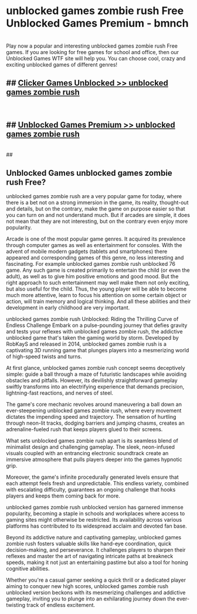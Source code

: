 # unblocked games zombie rush Free Unblocked Games Premium - bmnch <br>
<br>
Play now a popular and interesting unblocked games zombie rush Free games. If you are looking for free games for school and office, then our Unblocked Games WTF site will help you. You can choose cool, crazy and exciting unblocked games of different genres!


## ##  [Clicker Games Unblocked >> unblocked games zombie rush](http://freeplayer.one?title=unblocked_games_zombie_rush&ref=M1)
  <br>

##  ## [Unblocked Games Premium >> unblocked games zombie rush](http://freeplayer.one?title=unblocked_games_zombie_rush&ref=M1)
  <br>
  ##



## Unblocked Games unblocked games zombie rush Free?

unblocked games zombie rush are a very popular game for today, where there is a bet not on a strong immersion in the game, its reality, thought-out and details, but on the contrary, make the game on purpose easier so that you can turn on and not understand much. But if arcades are simple, it does not mean that they are not interesting, but on the contrary even enjoy more popularity.

Arcade is one of the most popular game genres. It acquired its prevalence through computer games as well as entertainment for consoles. With the advent of mobile modern gadgets (tablets and smartphones) there appeared and corresponding games of this genre, no less interesting and fascinating. For example unblocked games zombie rush unblocked 76 game. Any such game is created primarily to entertain the child (or even the adult), as well as to give him positive emotions and good mood. But the right approach to such entertainment may well make them not only exciting, but also useful for the child. Thus, the young player will be able to become much more attentive, learn to focus his attention on some certain object or action, will train memory and logical thinking. And all these abilities and their development in early childhood are very important.

unblocked games zombie rush Unblocked: Riding the Thrilling Curve of Endless Challenge
Embark on a pulse-pounding journey that defies gravity and tests your reflexes with unblocked games zombie rush, the addictive unblocked game that's taken the gaming world by storm. Developed by RobKayS and released in 2014, unblocked games zombie rush is a captivating 3D running game that plunges players into a mesmerizing world of high-speed twists and turns.

At first glance, unblocked games zombie rush concept seems deceptively simple: guide a ball through a maze of futuristic landscapes while avoiding obstacles and pitfalls. However, its devilishly straightforward gameplay swiftly transforms into an electrifying experience that demands precision, lightning-fast reactions, and nerves of steel.

The game's core mechanic revolves around maneuvering a ball down an ever-steepening unblocked games zombie rush, where every movement dictates the impending speed and trajectory. The sensation of hurtling through neon-lit tracks, dodging barriers and jumping chasms, creates an adrenaline-fueled rush that keeps players glued to their screens.

What sets unblocked games zombie rush apart is its seamless blend of minimalist design and challenging gameplay. The sleek, neon-infused visuals coupled with an entrancing electronic soundtrack create an immersive atmosphere that pulls players deeper into the games hypnotic grip.

Moreover, the game's infinite procedurally generated levels ensure that each attempt feels fresh and unpredictable. This endless variety, combined with escalating difficulty, guarantees an ongoing challenge that hooks players and keeps them coming back for more.

unblocked games zombie rush unblocked version has garnered immense popularity, becoming a staple in schools and workplaces where access to gaming sites might otherwise be restricted. Its availability across various platforms has contributed to its widespread acclaim and devoted fan base.

Beyond its addictive nature and captivating gameplay, unblocked games zombie rush fosters valuable skills like hand-eye coordination, quick decision-making, and perseverance. It challenges players to sharpen their reflexes and master the art of navigating intricate paths at breakneck speeds, making it not just an entertaining pastime but also a tool for honing cognitive abilities.

Whether you're a casual gamer seeking a quick thrill or a dedicated player aiming to conquer new high scores, unblocked games zombie rush unblocked version beckons with its mesmerizing challenges and addictive gameplay, inviting you to plunge into an exhilarating journey down the ever-twisting track of endless excitement.